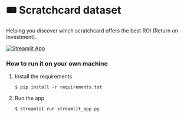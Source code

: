 # 🎟️ Scratchcard dataset


   Helping you discover which scratchcard offers the best ROI (Return on Investment).

[![Streamlit App](https://www.pais.co.il/images/Hishgad-sml_1.png)](https://movies-dataset-template.streamlit.app/)
### How to run it on your own machine

1. Install the requirements

   ```
   $ pip install -r requirements.txt
   ```

2. Run the app

   ```
   $ streamlit run streamlit_app.py
   ```
